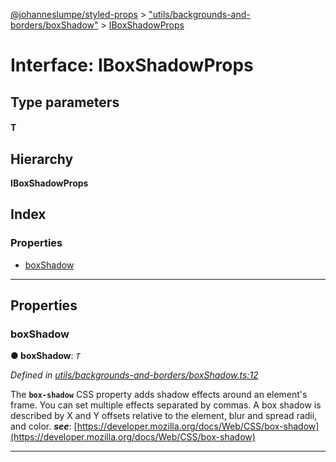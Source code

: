 [@johanneslumpe/styled-props](../README.md) > ["utils/backgrounds-and-borders/boxShadow"](../modules/_utils_backgrounds_and_borders_boxshadow_.md) > [IBoxShadowProps](../interfaces/_utils_backgrounds_and_borders_boxshadow_.iboxshadowprops.md)

# Interface: IBoxShadowProps

## Type parameters
#### T 
## Hierarchy

**IBoxShadowProps**

## Index

### Properties

* [boxShadow](_utils_backgrounds_and_borders_boxshadow_.iboxshadowprops.md#boxshadow)

---

## Properties

<a id="boxshadow"></a>

###  boxShadow

**● boxShadow**: *`T`*

*Defined in [utils/backgrounds-and-borders/boxShadow.ts:12](https://github.com/johanneslumpe/styled-props/blob/3abf398/src/utils/backgrounds-and-borders/boxShadow.ts#L12)*

The **`box-shadow`** CSS property adds shadow effects around an element's frame. You can set multiple effects separated by commas. A box shadow is described by X and Y offsets relative to the element, blur and spread radii, and color.
*__see__*: [https://developer.mozilla.org/docs/Web/CSS/box-shadow](https://developer.mozilla.org/docs/Web/CSS/box-shadow)

___

